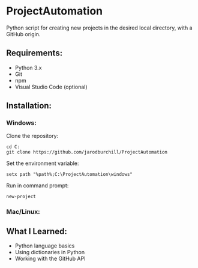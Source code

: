 # ProjectAutomation
Python script for creating new projects in the desired local directory, with a GitHub origin.
## Requirements:
- Python 3.x
- Git
- npm
- Visual Studio Code (optional)
## Installation:
### Windows:
Clone the repository:
```
cd C:
git clone https://github.com/jarodburchill/ProjectAutomation
```
Set the environment variable:
```
setx path "%path%;C:\ProjectAutomation\windows"
```
Run in command prompt:
```
new-project
```
### Mac/Linux:

## What I Learned:
- Python language basics
- Using dictionaries in Python
- Working with the GitHub API

